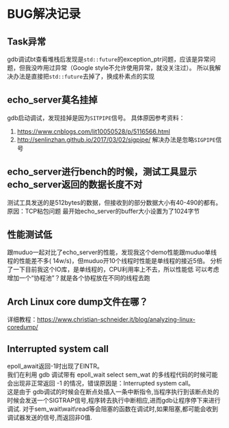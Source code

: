 # BUG解决记录

## Task异常

gdb调试bt查看堆栈后发现是`std::future`的exception_ptr问题，应该是异常问题，但我没咋用过异常（Google
style不允许使用异常，就没关注过）。
所以我解决办法是直接把`std::future`去掉了，换成朴素点的实现

## echo_server莫名挂掉

gdb启动调试，发现挂掉是因为`SITPIPE`信号。
具体原因参考资料：

1. https://www.cnblogs.com/lit10050528/p/5116566.html
2. http://senlinzhan.github.io/2017/03/02/sigpipe/
   解决办法是忽略`SIGPIPE`信号

## echo_server进行bench的时候，测试工具显示echo_server返回的数据长度不对

测试工具发送的是512bytes的数据，但接收到的部分数据大小有40-490的都有。
原因：TCP粘包问题
最开始echo_server的buffer大小设置为了1024字节

## 性能测试低

跟muduo一起对比了echo_server的性能，发现我这个demo性能跟muduo单线程的性能差不多(
14w/s)，但muduo开10个线程时性能是单线程的接近5倍。
分析了一下目前我这个IO库，是单线程的，CPU利用率上不去，所以性能低
可以考虑增加一个“协程池”？就是各个协程放在不同的线程去跑

## Arch Linux core dump文件在哪？

详细教程：https://www.christian-schneider.it/blog/analyzing-linux-coredump/

## Interrupted system call

epoll_await返回-1时出现了EINTR。  
我们在利用 gdb 调试带有 epoll_wait select sem_wat 的多线程代码的时候可能会出现非正常返回
-1 的情况，错误原因是：Interrupted system call。  
这是由于 gdb调试的时候会在断点处插入一条中断指令,当程序执行到该断点处的时候会发送一个SIGTRAP信号,程序转去执行中断相应,进而gdb让程序停下来进行调试.
对于sem_wait\wait\read等会阻塞的函数在调试时,如果阻塞,都可能会收到调试器发送的信号,而返回非0值.